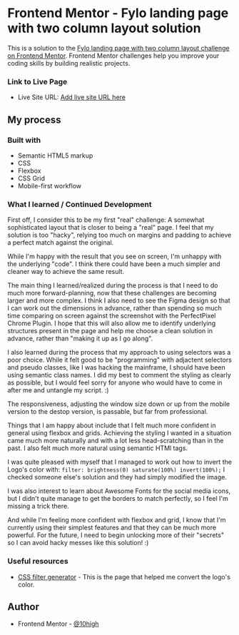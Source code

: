 # Frontend Mentor - Fylo landing page with two column layout solution

This is a solution to the [Fylo landing page with two column layout challenge on Frontend Mentor](https://www.frontendmentor.io/challenges/fylo-landing-page-with-two-column-layout-5ca5ef041e82137ec91a50f5). Frontend Mentor challenges help you improve your coding skills by building realistic projects. 

### Link to Live Page

- Live Site URL: [Add live site URL here](https://your-live-site-url.com)

## My process

### Built with

- Semantic HTML5 markup
- CSS
- Flexbox
- CSS Grid
- Mobile-first workflow

### What I learned / Continued Development
First off, I consider this to be my first "real" challenge: A somewhat sophisticated layout that is closer to being a "real" page. I feel that my solution is too "hacky", relying too much on margins and padding to achieve a perfect match against the original.

While I'm happy with the result that you see on screen, I'm unhappy with the underlying "code". I think there could have been a much simpler and cleaner way to achieve the same result.

The main thing I learned/realized during the process is that I need to do much more forward-planning, now that these challenges are becoming larger and more complex. I think I also need to see the Figma design so that I can work out the dimensions in advance, rather than spending so much time comparing on screen against the screenshot with the PerfectPixel Chrome Plugin. I hope that this will also allow me to identify underlying structures present in the page and help me choose a clean solution in advance, rather than "making it up as I go along".

I also learned during the process that my approach to using selectors was a poor choice. While it felt good to be "programming" with adjactent selectors and pseudo classes, like I was hacking the mainframe, I should have been using semantic class names. I did my best to comment the styling as clearly as possible, but I would feel sorry for anyone who would have to come in after me and untangle my script. :) 

The responsiveness, adjusting the window size down or up from the mobile version to the destop version, is passable, but far from professional.

Things that I am happy about include that I felt much more confident in general using flexbox and grids. Achieving the styling I wanted in a situation came much more naturally and with a lot less head-scratching than in the past. I also felt much more natural using semantic HTMl tags.

I was quite pleased with myself that I managed to work out how to invert the Logo's color with: ```filter: brightness(0) saturate(100%) invert(100%);``` I checked someone else's solution and they had simply modified the image.

I was also interest to learn about Awesome Fonts for the social media icons, but I didn't quite manage to get the borders to match perfectly, so I feel I'm missing a trick there.

And while I'm feeling more confident with flexbox and grid, I know that I'm currently using their simplest features and that they can be much more powerful. For the future, I need to begin unlocking more of their "secrets" so I can avoid hacky messes like this solution! :)


### Useful resources

- [CSS filter generator](https://codepen.io/sosuke/pen/Pjoqqp) - This is the page that helped me convert the logo's color.


## Author
- Frontend Mentor - [@10high](https://www.frontendmentor.io/profile/10high)
